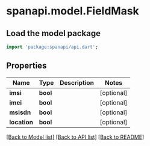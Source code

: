 # spanapi.model.FieldMask

## Load the model package
```dart
import 'package:spanapi/api.dart';
```

## Properties
Name | Type | Description | Notes
------------ | ------------- | ------------- | -------------
**imsi** | **bool** |  | [optional] 
**imei** | **bool** |  | [optional] 
**msisdn** | **bool** |  | [optional] 
**location** | **bool** |  | [optional] 

[[Back to Model list]](../README.md#documentation-for-models) [[Back to API list]](../README.md#documentation-for-api-endpoints) [[Back to README]](../README.md)


